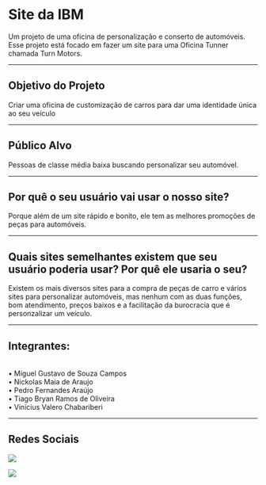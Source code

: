 <h1>Site da IBM</h1>

<p>Um projeto de uma oficina de personalização e conserto de automóveis. Esse projeto está focado em fazer um site para uma Oficina Tunner chamada Turn Motors.</p>
<hr>
<h2>Objetivo do Projeto</h2>
<p>Criar uma oficina de customização de carros para dar uma identidade única ao seu veículo</p>
<hr>
<h2>Público Alvo</h2>
<p>Pessoas de classe média baixa buscando personalizar seu automóvel.</p>
<hr>
<h2>Por quê o seu usuário vai usar o nosso site? </h2>
<p>Porque além de um site rápido e bonito, ele tem as melhores promoções de peças para automóveis.</p>
<hr>
<h2>Quais sites semelhantes existem que seu usuário poderia usar? Por quê ele usaria o seu?</h2>
<p>Existem os mais diversos sites para a compra de peças de carro e vários sites para personalizar automóveis, mas nenhum com as duas funções, bom atendimento, preços baixos e a facilitação da burocracia que é personzalizar um veículo.</p>
<hr>
<h2>Integrantes: </h2> </br>
• Miguel Gustavo de Souza Campos </br>
• Nickolas Maia de Araujo </br>
• Pedro Fernandes Araújo </br>
• Tiago Bryan Ramos de Oliveira </br>
• Vinicius Valero Chabariberi
<hr>

<h2>Redes Sociais</h2>
  <a href="https://www.instagram.com/turn_motors/" target="_blank"><img src="https://img.shields.io/badge/-Instagram-%23E4405F?style=for-the-badge&logo=instagram&logoColor=white" target="_blank"></a>
  
<a href="https://www.linkedin.com/in/turn-motors-285988252/" target="_blank"><img src="https://img.shields.io/badge/LinkedIn-0077B5?style=for-the-badge&logo=linkedin&logoColor=white" target="_blank"></a>

